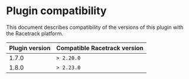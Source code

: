 # Plugin compatibility
This document describes compatibility of the versions of this plugin with the Racetrack platform.

| Plugin version | Compatible Racetrack version |
|----------------|------------------------------|
| 1.7.0          | `> 2.20.0`                   |
| 1.8.0          | `> 2.23.0`                   |

